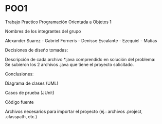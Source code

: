 # POO1
Trabajo Practico Programación Orientada a Objetos 1


Nombres de los integrantes del grupo

Alexander Suarez - Gabriel Forneris - Denisse Escalante - Ezequiel - Matias


Decisiones de diseño tomadas: 


Descripción de cada archivo *.java comprendido en solución del problema: Se subieron los 2 archivos .java que tiene el proyecto solicitado.

Conclusiones:


Diagrama de clases (UML)

Casos de prueba (JUnit)

Código fuente 

Archivos necesarios para importar el proyecto (ej.: archivos .project, .classpath, etc.)
